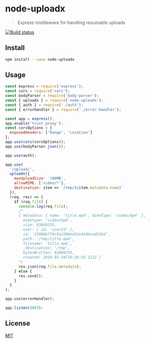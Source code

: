 # node-uploadx

> Express middleware for handling resumable uploads

<!-- [![npm version][npm-image]][npm-url] -->
[![Build status][travis-image]][travis-url]



## Install

```sh
npm install --save node-uploadx
```

## Usage

```js
const express = require('express');
const cors = require('cors');
const bodyParser = require('body-parser');
const { uploadx } = require('node-uploadx');
const { auth } = require('./auth');
const { errorHandler } = require('./error-handler');

const app = express();
app.enable('trust proxy');
const corsOptions = {
  exposedHeaders: ['Range', 'Location']
};
app.use(cors(corsOptions));
app.use(bodyParser.json());

app.use(auth);

app.use(
  '/upload/',
  uploadx({
    maxUploadSize: '180MB',
    allowMIME: ['video/*'],
    destination: item => `/tmp/${item.metadata.name}`
  }),
  (req, res) => {
    if (req.file) {
      console.log(req.file);
      /*
      { metadata: { name: 'title.mp4', mimeType: 'video/mp4' },
        mimetype: 'video/mp4',
        size: 83869253,
        user: { id: 'userId' },
        id: '250886f74c5a1596ed42e43d4ced526d',
        path: '/tmp/title.mp4',
        filename: 'title.mp4',
        _destination: '/tmp',
        bytesWritten: 83869253,
        created: 2018-05-24T19:26:56.121Z }
      */
      res.json(req.file.metadata);
    } else {
      res.send();
    }
  }
);

app.use(errorHandler);

app.listen(3003);
```

## License

[MIT](LICENSE)

[npm-image]: https://img.shields.io/npm/v/node-uploadx.svg
[npm-url]: https://www.npmjs.com/package/node-uploadx
[travis-image]: https://img.shields.io/travis/kukhariev/node-uploadx/master.svg
[travis-url]: https://travis-ci.org/kukhariev/node-uploadx
